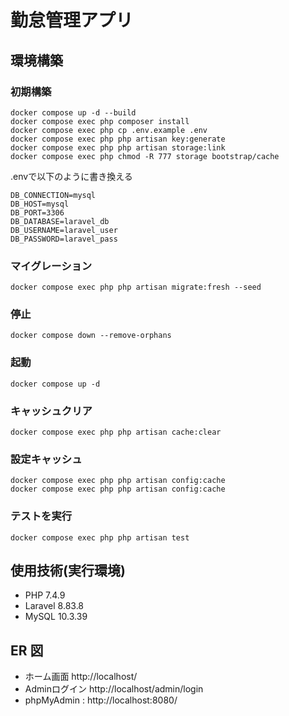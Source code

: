 # 勤怠管理アプリ

## 環境構築

### 初期構築
```
docker compose up -d --build
docker compose exec php composer install
docker compose exec php cp .env.example .env
docker compose exec php php artisan key:generate
docker compose exec php php artisan storage:link
docker compose exec php chmod -R 777 storage bootstrap/cache
```

.envで以下のように書き換える
```
DB_CONNECTION=mysql
DB_HOST=mysql
DB_PORT=3306
DB_DATABASE=laravel_db
DB_USERNAME=laravel_user
DB_PASSWORD=laravel_pass
```

### マイグレーション
```
docker compose exec php php artisan migrate:fresh --seed
```

### 停止
```
docker compose down --remove-orphans
```

### 起動
```
docker compose up -d
```

### キャッシュクリア
```
docker compose exec php php artisan cache:clear
```

### 設定キャッシュ
```
docker compose exec php php artisan config:cache 
docker compose exec php php artisan config:cache
```

### テストを実行
```
docker compose exec php php artisan test
```

## 使用技術(実行環境)
- PHP 7.4.9
- Laravel 8.83.8
- MySQL 10.3.39

## ER 図 



- ホーム画面 http://localhost/
- Adminログイン http://localhost/admin/login
- phpMyAdmin : http://localhost:8080/
